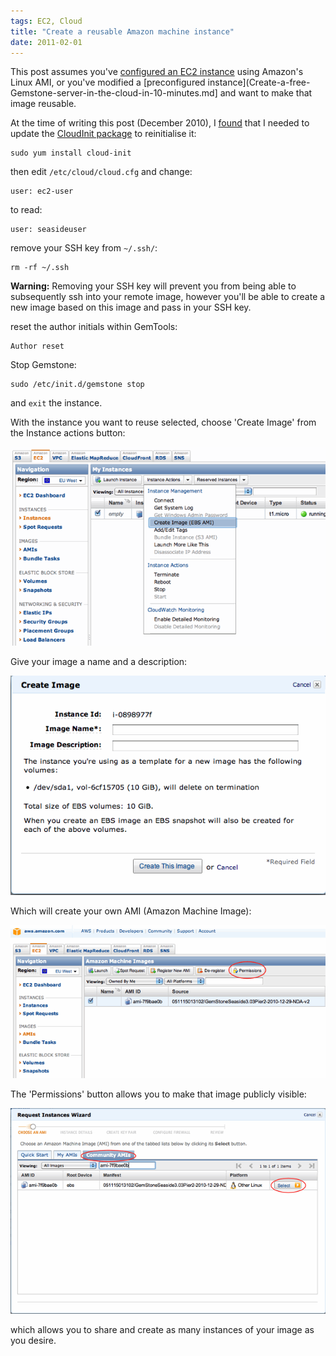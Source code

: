 ```yaml
---
tags: EC2, Cloud
title: "Create a reusable Amazon machine instance"
date: 2011-02-01
---
```


This post assumes you've [configured an EC2 instance](Installing-Gemstone-on-an-Amazon-EC2-Linux-instance.md) using Amazon's Linux AMI, or you've modified a [preconfigured instance](Create-a-free-Gemstone-server-in-the-cloud-in-10-minutes.md] and want to make that image reusable.

At the time of writing this post (December 2010), I [found](https://forums.aws.amazon.com/thread.jspa?threadID=56007&tstart=0) that I needed to update the [CloudInit package](https://help.ubuntu.com/community/CloudInit) to reinitialise it:

```
sudo yum install cloud-init
```

then edit `/etc/cloud/cloud.cfg` and change:
```
user: ec2-user
```
to read:
```
user: seasideuser
```

remove your SSH key from `~/.ssh/`:
```
rm -rf ~/.ssh
```
**Warning:** Removing your SSH key will prevent you from being able to subsequently ssh into your remote image, however you'll be able to create a new image based on this image and pass in your SSH key.

reset the author initials within GemTools:
```Smalltalk
Author reset
```

Stop Gemstone:
```
sudo /etc/init.d/gemstone stop
```

and `exit` the instance.

With the instance you want to reuse selected, choose 'Create Image' from the Instance actions button:

![](/images/ec2fromscratch/CreateAnImageMenu.gif)

Give your image a name and a description:

![](/images/ec2fromscratch/AMIDialog.gif)

Which will create your own AMI (Amazon Machine Image): 

![](/images/ec2fromscratch/AMIList.gif)

The 'Permissions' button allows you to make that image publicly visible:

![](/images/ec2fromscratch/RequestInstanceWizardCustom.gif)

which allows you to share and create as many instances of your image as you desire.
